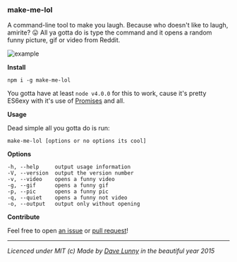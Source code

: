 ### make-me-lol

A command-line tool to make you laugh. Because who doesn't like to laugh, amirite? :stuck_out_tongue: All ya gotta do is type the command and it opens a random funny picture, gif or video from Reddit.

![example](http://i.imgur.com/2fHBaxQ.gif)

**Install**

```
npm i -g make-me-lol
```

You gotta have at least `node v4.0.0` for this to work, cause it's pretty ES6exy with it's use of [Promises](https://developer.mozilla.org/en/docs/Web/JavaScript/Reference/Global_Objects/Promise) and all.


**Usage**

Dead simple all you gotta do is run:

```
make-me-lol [options or no options its cool]
```

**Options**

```
-h, --help     output usage information
-V, --version  output the version number
-v, --video    opens a funny video
-g, --gif      opens a funny gif
-p, --pic      opens a funny pic
-q, --quiet    opens a funny not video
-o, --output   output only without opening
```

**Contribute**

Feel free to open [an issue](https://github.com/himynameisdave/make-me-lol/issues/new) or [pull request](https://github.com/himynameisdave/make-me-lol/compare?expand=1)!

---

*Licenced under MIT (c) Made by [Dave Lunny](https://twitter.com/dave_lunny) in the beautiful year 2015*
